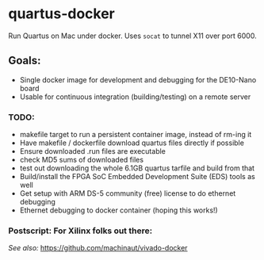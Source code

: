 # quartus-docker

Run Quartus on Mac under docker.  Uses `socat` to tunnel X11 over port 6000.

## Goals:

- Single docker image for development and debugging for the DE10-Nano board
- Usable for continuous integration (building/testing) on a remote server

### TODO:

- makefile target to run a persistent container image, instead of rm-ing it
- Have makefile / dockerfile download quartus files directly if possible
- Ensure downloaded .run files are executable
- check MD5 sums of downloaded files
- test out downloading the whole 6.1GB quartus tarfile and build from that
- Build/install the FPGA SoC Embedded Development Suite (EDS) tools as well
- Get setup with ARM DS-5 community (free) license to do ethernet debugging
- Ethernet debugging to docker container (hoping this works!)

### Postscript: For Xilinx folks out there:

*See also:* https://github.com/machinaut/vivado-docker
